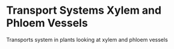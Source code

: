 # Transport Systems Xylem and Phloem Vessels
 Transports system in plants looking at xylem and phloem vessels
